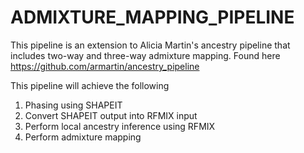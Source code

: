# ADMIXTURE_MAPPING_PIPELINE
This pipeline is an extension to Alicia Martin's ancestry pipeline that includes two-way and three-way admixture mapping. 
Found here https://github.com/armartin/ancestry_pipeline

This pipeline will achieve the following
1. Phasing using SHAPEIT
2. Convert SHAPEIT output into RFMIX input
3. Perform local ancestry inference using RFMIX
4. Perform admixture mapping
